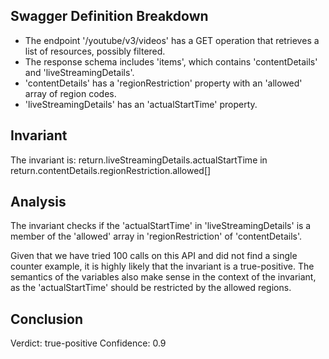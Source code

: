 ## Swagger Definition Breakdown
- The endpoint '/youtube/v3/videos' has a GET operation that retrieves a list of resources, possibly filtered.
- The response schema includes 'items', which contains 'contentDetails' and 'liveStreamingDetails'.
- 'contentDetails' has a 'regionRestriction' property with an 'allowed' array of region codes.
- 'liveStreamingDetails' has an 'actualStartTime' property.

## Invariant
The invariant is: return.liveStreamingDetails.actualStartTime in return.contentDetails.regionRestriction.allowed[]

## Analysis
The invariant checks if the 'actualStartTime' in 'liveStreamingDetails' is a member of the 'allowed' array in 'regionRestriction' of 'contentDetails'.

Given that we have tried 100 calls on this API and did not find a single counter example, it is highly likely that the invariant is a true-positive. The semantics of the variables also make sense in the context of the invariant, as the 'actualStartTime' should be restricted by the allowed regions.

## Conclusion
Verdict: true-positive
Confidence: 0.9
